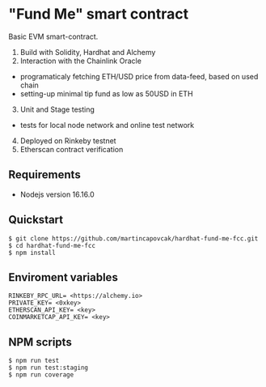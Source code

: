 # "Fund Me" smart contract

Basic EVM smart-contract.

1. Build with Solidity, Hardhat and Alchemy
2. Interaction with the Chainlink Oracle
- programaticaly fetching ETH/USD price from data-feed, based on used chain
- setting-up minimal tip fund as low as 50USD in ETH
3. Unit and Stage testing
- tests for local node network and online test network
4. Deployed on Rinkeby testnet
5. Etherscan contract verification

## Requirements
- Nodejs version 16.16.0

## Quickstart
```
$ git clone https://github.com/martincapovcak/hardhat-fund-me-fcc.git
$ cd hardhat-fund-me-fcc
$ npm install
```

## Enviroment variables
```
RINKEBY_RPC_URL= <https://alchemy.io>
PRIVATE_KEY= <0xkey>
ETHERSCAN_API_KEY= <key>
COINMARKETCAP_API_KEY= <key>
```

## NPM scripts

```
$ npm run test
$ npm run test:staging
$ npm run coverage
```
